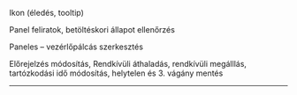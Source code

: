 Ikon (éledés, tooltip)

Panel feliratok, betöltéskori állapot ellenőrzés

Paneles – vezérlőpálcás szerkesztés

Előrejelzés módosítás, Rendkívüli áthaladás, rendkívüli megálllás, tartózkodási idő módosítás,
helytelen és 3. vágány mentés


-----

